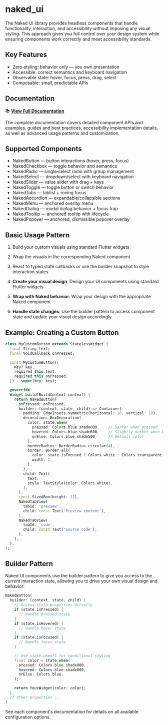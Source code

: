 # naked_ui

The Naked UI library provides headless components that handle functionality, interaction, and accessibility without imposing any visual styling. This approach gives you full control over your design system while ensuring components work correctly and meet accessibility standards.

## Key Features

- Zero‑styling: behavior only — you own presentation
- Accessible: correct semantics and keyboard navigation
- Observable state: hover, focus, press, drag, select
- Composable: small, predictable APIs

## Documentation

📚 **[View Full Documentation](https://docs.page/btwld/naked_ui)**

The complete documentation covers detailed component APIs and examples, guides and best practices, accessibility implementation details, as well as advanced usage patterns and customization.

## Supported Components

- NakedButton — button interactions (hover, press, focus)
- NakedCheckbox — toggle behavior and semantics
- NakedRadio — single‑select radio with group management
- NakedSelect — dropdown/select with keyboard navigation
- NakedSlider — value slider with drag + keys
- NakedToggle — toggle button or switch behavior
- NakedTabs — tablist + roving focus
- NakedAccordion — expandable/collapsible sections
- NakedMenu — anchored overlay menu
- NakedDialog — modal dialog behavior + focus trap
- NakedTooltip — anchored tooltip with lifecycle
- NakedPopover — anchored, dismissible popover overlay

## Basic Usage Pattern

1. Build your custom visuals using standard Flutter widgets
2. Wrap the visuals in the corresponding Naked component
3. React to typed state callbacks or use the builder snapshot to style interaction states

1. **Create your visual design**: Design your UI components using standard Flutter widgets
2. **Wrap with Naked behavior**: Wrap your design with the appropriate Naked component
3. **Handle state changes**: Use the builder pattern to access component state and update your visual design accordingly

## Example: Creating a Custom Button

```dart
class MyCustomButton extends StatelessWidget {
  final String text;
  final VoidCallback onPressed;

  const MyCustomButton({
    Key? key,
    required this.text,
    required this.onPressed,
  }) : super(key: key);

  @override
  Widget build(BuildContext context) {
    return NakedButton(
      onPressed: onPressed,
      builder: (context, state, child) => Container(
        padding: EdgeInsets.symmetric(horizontal: 16, vertical: 10),
        decoration: BoxDecoration(
          color: state.when(
            pressed: Colors.blue.shade800,    // Darker when pressed
            hovered: Colors.blue.shade600,    // Slightly darker when hovered
            orElse: Colors.blue.shade500,     // Default color
          ),
          borderRadius: BorderRadius.circular(4),
          border: Border.all(
            color: state.isFocused ? Colors.white : Colors.transparent,
            width: 2,
          ),
        ),
        child: Text(
          text,
          style: TextStyle(color: Colors.white),
        ),
      ),
      const SizedBox(height: 12),
      NakedTabView(
        tabId: 'preview',
        child: const Text('Preview content'),
      ),
      NakedTabView(
        tabId: 'code',
        child: const Text('Source code'),
      ),
    ],
  ),
);
```

## Builder Pattern

Naked UI components use the builder pattern to give you access to the current interaction state, allowing you to drive your own visual design and behavior:

```dart
NakedButton(
  builder: (context, state, child) {
    // Access state properties directly
    if (state.isPressed) {
      // Handle pressed state
    }
    if (state.isHovered) {
      // Handle hover state
    }
    if (state.isFocused) {
      // Handle focus state
    }

    // Use state.when() for conditional styling
    final color = state.when(
      pressed: Colors.blue.shade800,
      hovered: Colors.blue.shade600,
      orElse: Colors.blue,
    );

    return YourWidget(color: color);
  },
  // Other properties...
)
```
See each component's documentation for details on all available configuration options.
